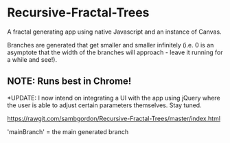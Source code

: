 # Recursive-Fractal-Trees

A fractal generating app using native Javascript and an instance of Canvas.

Branches are generated that get smaller and smaller infinitely  (i.e. 0 is an asymptote that the width of the branches will approach - leave it running for a while and see!).

## NOTE: Runs best in Chrome!

*UPDATE: I now intend on integrating a UI with the app using jQuery where the user is able to adjust certain parameters themselves. Stay tuned.

https://rawgit.com/sambgordon/Recursive-Fractal-Trees/master/index.html

'mainBranch' = the main generated branch
